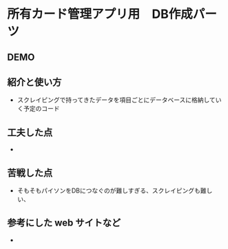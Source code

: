 # 所有カード管理アプリ用　DB作成パーツ

## DEMO


## 紹介と使い方

  - スクレイピングで持ってきたデータを項目ごとにデータベースに格納していく予定のコード
  

## 工夫した点

  - 

## 苦戦した点

  - そもそもパイソンをDBにつなぐのが難しすぎる、スクレイピングも難しい、

## 参考にした web サイトなど

  - 
  
